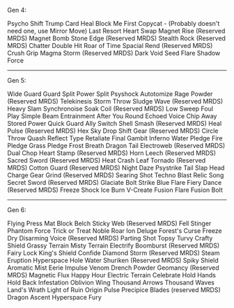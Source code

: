 Gen 4:

Psycho Shift
Trump Card
Heal Block
Me First
Copycat - (Probably doesn't need one, use Mirror Move)
Last Resort
Heart Swap
Magnet Rise (Reserved MRDS)
Magnet Bomb
Stone Edge (Reserved MRDS)
Stealth Rock (Reserved MRDS)
Chatter
Double Hit
Roar of Time
Spacial Rend (Reserved MRDS)
Crush Grip
Magma Storm (Reserved MRDS)
Dark Void
Seed Flare
Shadow Force

_________________________________________________________

Gen 5:

Wide Guard
Guard Split
Power Split
Psyshock
Autotomize
Rage Powder (Reserved MRDS)
Telekinesis
Storm Throw
Sludge Wave (Reserved MRDS)
Heavy Slam
Synchronoise
Soak
Coil (Reserved MRDS)
Low Sweep
Foul Play
Simple Beam
Entrainment
After You
Round
Echoed Voice
Chip Away
Stored Power
Quick Guard
Ally Switch
Shell Smash (Reserved MRDS)
Heal Pulse (Reserved MRDS)
Hex
Sky Drop
Shift Gear (Reserved MRDS)
Circle Throw
Quash
Reflect Type
Retaliate
Final Gambit
Inferno
Water Pledge
Fire Pledge
Grass Pledge
Frost Breath
Dragon Tail
Electroweb (Reserved MRDS)
Dual Chop
Heart Stamp (Reserved MRDS)
Horn Leech (Reserved MRDS)
Sacred Sword (Reserved MRDS)
Heat Crash
Leaf Tornado (Reserved MRDS)
Cotton Guard (Reserved MRDS)
Night Daze
Psystrike
Tail Slap
Head Charge
Gear Grind (Reserved MRDS)
Searing Shot
Techno Blast
Relic Song
Secret Sword (Reserved MRDS)
Glaciate
Bolt Strike
Blue Flare
Fiery Dance (Reserved MRDS)
Freeze Shock
Ice Burn
V-Create
Fusion Flare
Fusion Bolt

_________________________________________________________
  
Gen 6:

Flying Press
Mat Block
Belch
Sticky Web (Reserved MRDS)
Fell Stinger
Phantom Force
Trick or Treat
Noble Roar
Ion Deluge
Forest's Curse
Freeze Dry
Disarming Voice (Reserved MRDS)
Parting Shot
Topsy Turvy
Crafty Shield
Grassy Terrain
Misty Terrain
Electrify
Boomburst (Reserved MRDS)
Fairy Lock
King's Shield
Confide
Diamond Storm (Reserved MRDS)
Steam Eruption
Hyperspace Hole
Water Shuriken (Reserved MRDS)
Spiky Shield
Aromatic Mist
Eerie Impulse
Venom Drench
Powder
Geomancy (Reserved MRDS)
Magnetic Flux
Happy Hour
Electric Terrain
Celebrate
Hold Hands
Hold Back
Infestation
Oblivion Wing
Thousand Arrows
Thousand Waves
Land's Wrath
Light of Ruin
Origin Pulse
Precipice Blades (reserved MRDS)
Dragon Ascent
Hyperspace Fury
